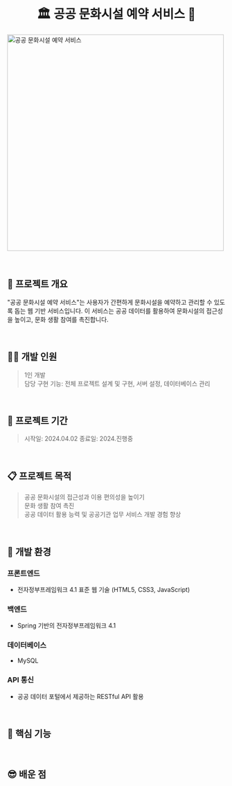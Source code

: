 <h1 align="center"> 🏛 공공 문화시설 예약 서비스 🎨</h1>
<img width="500" alt="공공 문화시설 예약 서비스" src="https://via.placeholder.com/500">

&nbsp;
## 🚀 프로젝트 개요
"공공 문화시설 예약 서비스"는 사용자가 간편하게 문화시설을 예약하고 관리할 수 있도록 돕는 웹 기반 서비스입니다. 이 서비스는 공공 데이터를 활용하여 문화시설의 접근성을 높이고, 문화 생활 참여를 촉진합니다.

&nbsp;
## 🧑‍💻 개발 인원
> 1인 개발     
> 담당 구현 기능: 전체 프로젝트 설계 및 구현, 서버 설정, 데이터베이스 관리

&nbsp;
&nbsp;

## 🚀 프로젝트 기간
> 시작일: 2024.04.02 
> 종료일: 2024.진행중

&nbsp;
&nbsp;

## 📋 프로젝트 목적 
> 공공 문화시설의 접근성과 이용 편의성을 높이기  
> 문화 생활 참여 촉진  
> 공공 데이터 활용 능력 및 공공기관 업무 서비스 개발 경험 향상

&nbsp;
&nbsp;

## 🚧 개발 환경
### 프론트엔드
- 전자정부프레임워크 4.1 표준 웹 기술 (HTML5, CSS3, JavaScript)

### 백엔드
- Spring 기반의 전자정부프레임워크 4.1

### 데이터베이스
- MySQL

### API 통신
- 공공 데이터 포털에서 제공하는 RESTful API 활용

&nbsp;
&nbsp;

## 👀 핵심 기능 


&nbsp;
&nbsp;

## 😎 배운 점 


